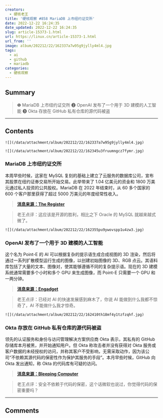 ```yaml
---
creators:
  - 硬核老王
title: '硬核观察 #858 MariaDB 上市纽约证交所'
date: 2022-12-22 16:24:35
date_updated: 2022-12-22 16:24:35
slug: article-15373-1.html
url: https://linux.cn/article-15373-1.html
url_from: ''
image: album/202212/22/162337a7w95g9jylly4ml4.jpg
tags:
  - ai
  - github
  - mariadb
categories:
  - 硬核观察
---
```


## Summary

> ❶ MariaDB 上市纽约证交所
> ❷ OpenAI 发布了一个用于 3D 建模的人工智能
> ❸ Okta 存放在 GitHub 私有仓库的源代码被盗

***

<!-- more -->

## Contents

`![](/data/attachment/album/202212/22/162337a7w95g9jylly4ml4.jpg)`

`![](/data/attachment/album/202212/22/162345u3fruumngcz7fymr.jpg)`

### MariaDB 上市纽约证交所

本周早些时候，这家在 MySQL 复刻的基础上建立了云服务的数据库公司，宣布其股票在纽约证券交易所开始交易。此举带来了 1.04 亿美元的资金和 1800 万美元通过私人投资的公共股权。MariaDB 在 2022 年结束时，从 60 多个国家的 600 个客户那里获得了超过 5000 万美元的年度经常性收入。

> 
> **[消息来源：The Register](https://www.theregister.com/2022/12/21/mariadb_uses_spac_to_begin/)**
> 
> 
> 

> 
> 老王点评：这应该是开源的胜利，相比之下 Oracle 的 MySQL 就越来越式微了。
> 
> 
> 

`![](/data/attachment/album/202212/22/162355pu9ywovspp1u4zw3.jpg)`

### OpenAI 发布了一个用于 3D 建模的人工智能

这个名为 Point-E 的 AI 可以根据复杂的提示语生成合成视图的 3D 渲染，然后将通过一系列扩散模型运行生成的图像，以创建初始图像的 3D、RGB 点云。其语料库包括了大量的文本、图像对，使其能够遵循不同的复杂提示语。现在的 3D 建模系统通常需要多个小时和多个 GPU 来生成图像，而 Point-E 只需要一个 GPU 和一两分钟。

> 
> **[消息来源：Engadget](https://www.engadget.com/openai-releases-point-e-dall-e-3d-text-modeling-210007892.html)**
> 
> 
> 

> 
> 老王点评：已经对 AI 的快速发展感到麻木了，你说 AI 能做到什么我都不惊奇了，AI 不能做什么我才惊奇。
> 
> 
> 

`![](/data/attachment/album/202212/22/162410th18mf4y1tzfzqhf.jpg)`

### Okta 存放在 GitHub 私有仓库的源代码被盗

领先的认证服务和身份与访问管理解决方案供应商 Okta 表示，其私有的 GitHub 存储库本月被黑，并开始通知用户。但 Okta 称攻击者并没有获得对 Okta 服务或客户数据的未经授权的访问，并称其客户不受影响，无需采取动作，因为该公司“不依赖其源代码的保密性作为保护其服务的手段”。本月早些时候，GitHub 向 Okta 发出通知，称 Okta 的代码库有可疑的访问。

> 
> **[消息来源：Bleeping Computer](https://www.bleepingcomputer.com/news/security/oktas-source-code-stolen-after-github-repositories-hacked/)**
> 
> 
> 

> 
> 老王点评：安全不依赖于代码的保密，这个话微软也说过，你觉得代码的保密重要吗？
> 
> 
>

***

## Comments

